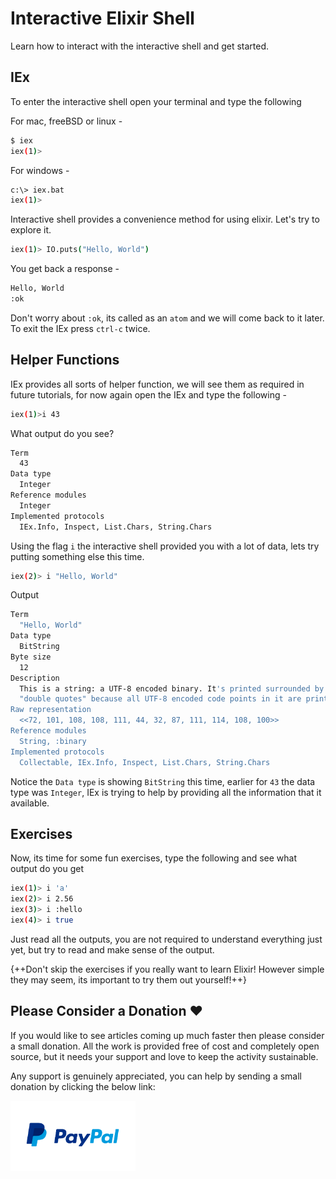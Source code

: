 # Interactive Elixir Shell

Learn how to interact with the interactive shell and get started.

## IEx

To enter the interactive shell open your terminal and type the following

For mac, freeBSD or linux -

```bash
$ iex
iex(1)>
```

For windows - 

```bash
c:\> iex.bat
iex(1)>
```

Interactive shell provides a convenience method for using elixir. Let's try to explore it.

```bash
iex(1)> IO.puts("Hello, World")
```

You get back a response -

```bash
Hello, World
:ok
```

Don't worry about `:ok`, its called as an `atom` and we will come back to it later. To exit the IEx press `ctrl-c` twice.

## Helper Functions

IEx provides all sorts of helper function, we will see them as required in future tutorials, for now again open the IEx and type the following -

```bash
iex(1)>i 43
```

What output do you see?

```bash
Term
  43
Data type
  Integer
Reference modules
  Integer
Implemented protocols
  IEx.Info, Inspect, List.Chars, String.Chars
```

Using the flag `i` the interactive shell provided you with a lot of data, lets try putting something else this time.

```bash
iex(2)> i "Hello, World"
```

Output

```bash
Term
  "Hello, World"
Data type
  BitString
Byte size
  12
Description
  This is a string: a UTF-8 encoded binary. It's printed surrounded by
  "double quotes" because all UTF-8 encoded code points in it are printable.
Raw representation
  <<72, 101, 108, 108, 111, 44, 32, 87, 111, 114, 108, 100>>
Reference modules
  String, :binary
Implemented protocols
  Collectable, IEx.Info, Inspect, List.Chars, String.Chars
```

Notice the `Data type` is showing `BitString` this time, earlier for `43` the data type was `Integer`, IEx is trying to help by providing all the information that it available.

## Exercises

Now, its time for some fun exercises, type the following and see what output do you get

```bash
iex(1)> i 'a'
iex(2)> i 2.56
iex(3)> i :hello
iex(4)> i true
```

Just read all the outputs, you are not required to understand everything just yet, but try to read and make sense of the output.

{++Don't skip the exercises if you really want to learn Elixir! However simple they may seem, its important to try them out yourself!++}

## Please Consider a Donation ❤️

If you would like to see articles coming up much faster then please consider a small donation. All the work is provided free of cost and completely open source, but it needs your support and love to keep the activity sustainable.

Any support is genuinely appreciated, you can help by sending a small donation by clicking the below link:

[<img src="../../../../images/paypal-logo.png" alt="Paypal" title="Paypal" width="200"/>](https://www.paypal.me/octallium)